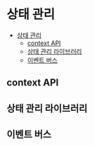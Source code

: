 # 상태 관리

- [상태 관리](#상태-관리)
  - [context API](#context-api)
  - [상태 관리 라이브러리](#상태-관리-라이브러리)
  - [이벤트 버스](#이벤트-버스)

## context API

## 상태 관리 라이브러리

## 이벤트 버스